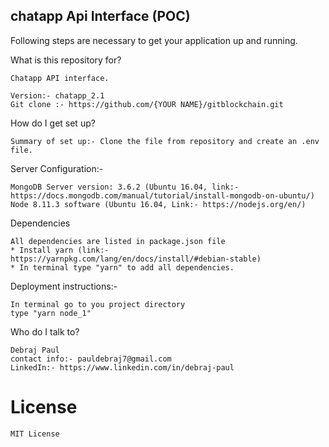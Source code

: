 ## chatapp Api Interface (POC)

Following steps are necessary to get your application up and running.

What is this repository for?

    Chatapp API interface.

    Version:- chatapp_2.1
    Git clone :- https://github.com/{YOUR NAME}/gitblockchain.git

How do I get set up?

    Summary of set up:- Clone the file from repository and create an .env file.

Server Configuration:-

    MongoDB Server version: 3.6.2 (Ubuntu 16.04, link:- https://docs.mongodb.com/manual/tutorial/install-mongodb-on-ubuntu/)
    Node 8.11.3 software (Ubuntu 16.04, Link:- https://nodejs.org/en/)

Dependencies

    All dependencies are listed in package.json file
    * Install yarn (link:- https://yarnpkg.com/lang/en/docs/install/#debian-stable)
    * In terminal type "yarn" to add all dependencies.

Deployment instructions:-

    In terminal go to you project directory
    type "yarn node_1"

Who do I talk to?

    Debraj Paul
    contact info:- pauldebraj7@gmail.com
    LinkedIn:- https://www.linkedin.com/in/debraj-paul

# License

    MIT License
